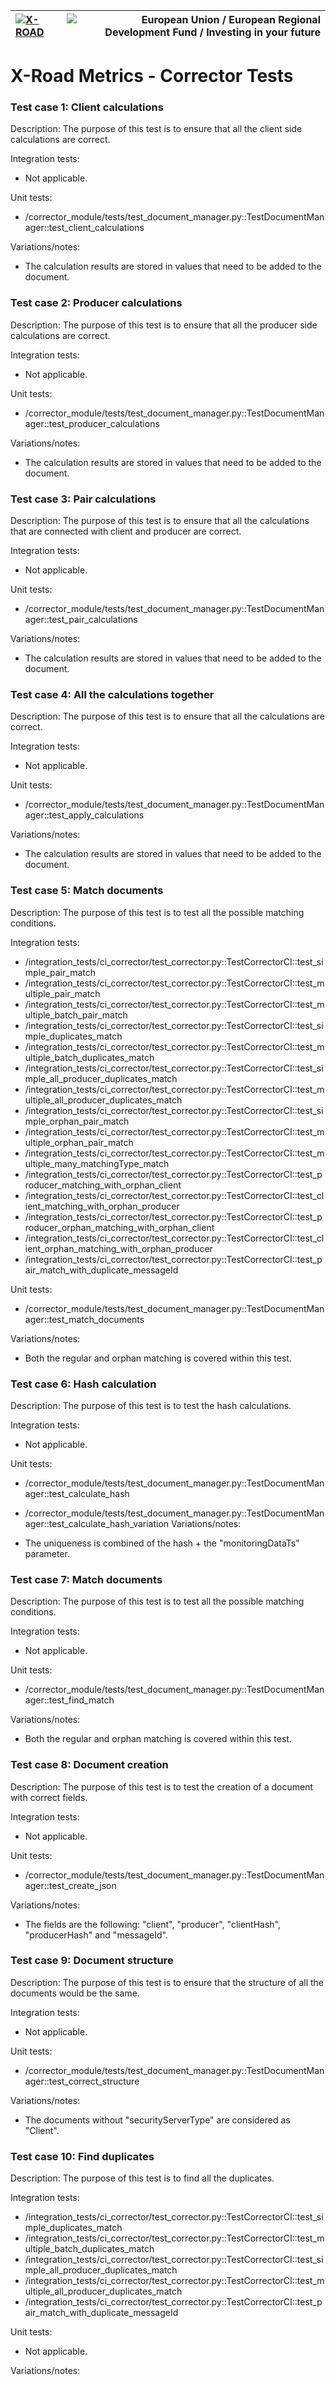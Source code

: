 
| [![X-ROAD](../img/xroad-metrics-100.png)](https://x-road.global/) | ![European Union / European Regional Development Fund / Investing in your future](../img/eu_rdf_100_en.png "Documents that are tagged with EU/SF logos must keep the logos until 1.11.2022. If it has not stated otherwise in the documentation. If new documentation is created  using EU/SF resources the logos must be tagged appropriately so that the deadline for logos could be found.") |
| :-------------------------------------------------- | -------------------------: |

# X-Road Metrics - Corrector Tests

### Test case 1: Client calculations
Description: The purpose of this test is to ensure that all the client side calculations are correct.

Integration tests:

* Not applicable.

Unit tests:

* /corrector_module/tests/test_document_manager.py::TestDocumentManager::test_client_calculations

Variations/notes:

* The calculation results are stored in values that need to be added to the document.

### Test case 2: Producer calculations
Description: The purpose of this test is to ensure that all the producer side calculations are correct.

Integration tests:

* Not applicable.

Unit tests:

* /corrector_module/tests/test_document_manager.py::TestDocumentManager::test_producer_calculations

Variations/notes:

* The calculation results are stored in values that need to be added to the document.

### Test case 3: Pair calculations
Description: The purpose of this test is to ensure that all the calculations that are connected with client and producer are correct.

Integration tests:

* Not applicable.

Unit tests:

* /corrector_module/tests/test_document_manager.py::TestDocumentManager::test_pair_calculations

Variations/notes:

* The calculation results are stored in values that need to be added to the document.

### Test case 4: All the calculations together
Description: The purpose of this test is to ensure that all the calculations are correct.

Integration tests:

* Not applicable.

Unit tests:

* /corrector_module/tests/test_document_manager.py::TestDocumentManager::test_apply_calculations

Variations/notes:

* The calculation results are stored in values that need to be added to the document.

### Test case 5: Match documents
Description: The purpose of this test is to test all the possible matching conditions.

Integration tests:

* /integration_tests/ci_corrector/test_corrector.py::TestCorrectorCI::test_simple_pair_match
* /integration_tests/ci_corrector/test_corrector.py::TestCorrectorCI::test_multiple_pair_match
* /integration_tests/ci_corrector/test_corrector.py::TestCorrectorCI::test_multiple_batch_pair_match
* /integration_tests/ci_corrector/test_corrector.py::TestCorrectorCI::test_simple_duplicates_match
* /integration_tests/ci_corrector/test_corrector.py::TestCorrectorCI::test_multiple_batch_duplicates_match
* /integration_tests/ci_corrector/test_corrector.py::TestCorrectorCI::test_simple_all_producer_duplicates_match
* /integration_tests/ci_corrector/test_corrector.py::TestCorrectorCI::test_multiple_all_producer_duplicates_match
* /integration_tests/ci_corrector/test_corrector.py::TestCorrectorCI::test_simple_orphan_pair_match
* /integration_tests/ci_corrector/test_corrector.py::TestCorrectorCI::test_multiple_orphan_pair_match
* /integration_tests/ci_corrector/test_corrector.py::TestCorrectorCI::test_multiple_many_matchingType_match
* /integration_tests/ci_corrector/test_corrector.py::TestCorrectorCI::test_producer_matching_with_orphan_client
* /integration_tests/ci_corrector/test_corrector.py::TestCorrectorCI::test_client_matching_with_orphan_producer
* /integration_tests/ci_corrector/test_corrector.py::TestCorrectorCI::test_producer_orphan_matching_with_orphan_client
* /integration_tests/ci_corrector/test_corrector.py::TestCorrectorCI::test_client_orphan_matching_with_orphan_producer
* /integration_tests/ci_corrector/test_corrector.py::TestCorrectorCI::test_pair_match_with_duplicate_messageId

Unit tests:

* /corrector_module/tests/test_document_manager.py::TestDocumentManager::test_match_documents

Variations/notes:

* Both the regular and orphan matching is covered within this test.

### Test case 6: Hash calculation
Description: The purpose of this test is to test the hash calculations.

Integration tests:

* Not applicable.

Unit tests:

* /corrector_module/tests/test_document_manager.py::TestDocumentManager::test_calculate_hash
* /corrector_module/tests/test_document_manager.py::TestDocumentManager::test_calculate_hash_variation
Variations/notes:

* The uniqueness is combined of the hash + the "monitoringDataTs" parameter.

### Test case 7: Match documents
Description: The purpose of this test is to test all the possible matching conditions.

Integration tests:

* Not applicable.

Unit tests:

* /corrector_module/tests/test_document_manager.py::TestDocumentManager::test_find_match

Variations/notes:

* Both the regular and orphan matching is covered within this test.

### Test case 8: Document creation
Description: The purpose of this test is to test the creation of a document with correct fields.

Integration tests:

* Not applicable.

Unit tests:

* /corrector_module/tests/test_document_manager.py::TestDocumentManager::test_create_json

Variations/notes:

* The fields are the following: "client", "producer", "clientHash", "producerHash" and "messageId".

### Test case 9: Document structure
Description: The purpose of this test is to ensure that the structure of all the documents would be the same.

Integration tests:

* Not applicable.

Unit tests:

* /corrector_module/tests/test_document_manager.py::TestDocumentManager::test_correct_structure

Variations/notes:

* The documents without "securityServerType" are considered as "Client".

### Test case 10: Find duplicates
Description: The purpose of this test is to find all the duplicates.

Integration tests:


* /integration_tests/ci_corrector/test_corrector.py::TestCorrectorCI::test_simple_duplicates_match
* /integration_tests/ci_corrector/test_corrector.py::TestCorrectorCI::test_multiple_batch_duplicates_match
* /integration_tests/ci_corrector/test_corrector.py::TestCorrectorCI::test_simple_all_producer_duplicates_match
* /integration_tests/ci_corrector/test_corrector.py::TestCorrectorCI::test_multiple_all_producer_duplicates_match
* /integration_tests/ci_corrector/test_corrector.py::TestCorrectorCI::test_pair_match_with_duplicate_messageId

Unit tests:

* Not applicable.

Variations/notes:

